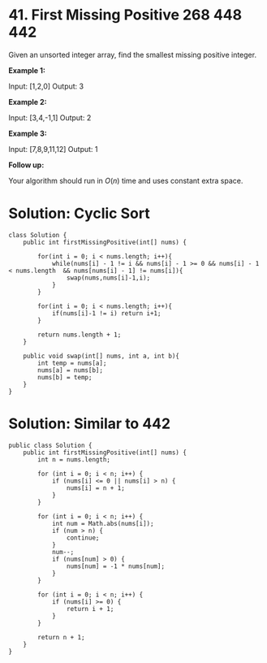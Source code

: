 # 41. First Missing Positive 268 448 442
Given an unsorted integer array, find the smallest missing positive integer.

**Example 1:**

Input: [1,2,0]
Output: 3

**Example 2:**

Input: [3,4,-1,1]
Output: 2

**Example 3:**

Input: [7,8,9,11,12]
Output: 1

**Follow up:**

Your algorithm should run in  _O_(_n_) time and uses constant extra space.

# Solution: Cyclic Sort
```
class Solution {
    public int firstMissingPositive(int[] nums) {
            
        for(int i = 0; i < nums.length; i++){
            while(nums[i] - 1 != i && nums[i] - 1 >= 0 && nums[i] - 1 < nums.length  && nums[nums[i] - 1] != nums[i]){
                swap(nums,nums[i]-1,i);
            }
        }
        
        for(int i = 0; i < nums.length; i++){
            if(nums[i]-1 != i) return i+1;
        }
        
        return nums.length + 1;
    }
    
    public void swap(int[] nums, int a, int b){
        int temp = nums[a];
        nums[a] = nums[b];
        nums[b] = temp;
    }
}
```

# Solution: Similar to 442
```
public class Solution {
    public int firstMissingPositive(int[] nums) {
        int n = nums.length;

        for (int i = 0; i < n; i++) {
            if (nums[i] <= 0 || nums[i] > n) {
                nums[i] = n + 1;
            }
        }

        for (int i = 0; i < n; i++) {
            int num = Math.abs(nums[i]);
            if (num > n) {
                continue;
            }
            num--;
            if (nums[num] > 0) {
                nums[num] = -1 * nums[num];
            }
        }

        for (int i = 0; i < n; i++) {
            if (nums[i] >= 0) {
                return i + 1;
            }
        }

        return n + 1;
    }
}
```